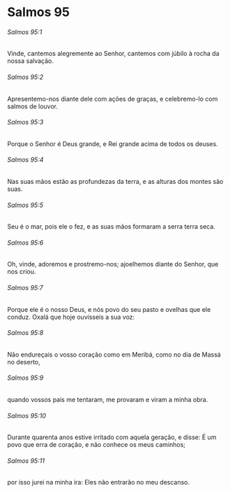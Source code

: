 # Salmos 95

###### Salmos 95:1

Vinde, cantemos alegremente ao Senhor, cantemos com júbilo à rocha da nossa salvação.

###### Salmos 95:2

Apresentemo-nos diante dele com ações de graças, e celebremo-lo com salmos de louvor.

###### Salmos 95:3

Porque o Senhor é Deus grande, e Rei grande acima de todos os deuses.

###### Salmos 95:4

Nas suas mãos estão as profundezas da terra, e as alturas dos montes são suas.

###### Salmos 95:5

Seu é o mar, pois ele o fez, e as suas mãos formaram a serra terra seca.

###### Salmos 95:6

Oh, vinde, adoremos e prostremo-nos; ajoelhemos diante do Senhor, que nos criou.

###### Salmos 95:7

Porque ele é o nosso Deus, e nós povo do seu pasto e ovelhas que ele conduz. Oxalá que hoje ouvísseis a sua voz:

###### Salmos 95:8

Não endureçais o vosso coração como em Meribá, como no dia de Massá no deserto,

###### Salmos 95:9

quando vossos pais me tentaram, me provaram e viram a minha obra.

###### Salmos 95:10

Durante quarenta anos estive irritado com aquela geração, e disse: É um povo que erra de coração, e não conhece os meus caminhos;

###### Salmos 95:11

por isso jurei na minha ira: Eles não entrarão no meu descanso.

